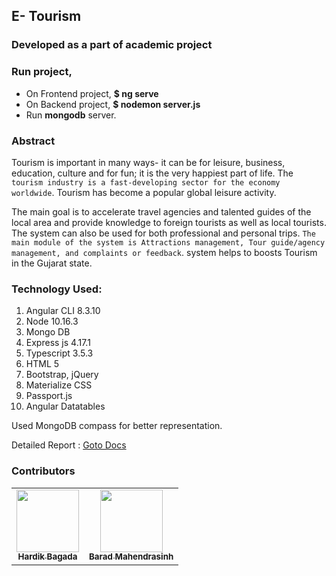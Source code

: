 ## E- Tourism 
### Developed as a part of academic project 

### Run project,
* On Frontend project, **$ ng serve** 
* On Backend project, **$ nodemon server.js**
* Run **mongodb** server.


### Abstract
Tourism is important in many ways- it can be for leisure, business, education, culture and for fun; it is the very happiest part of life. The `tourism industry is a fast-developing sector for the economy worldwide`. Tourism has become a popular global leisure activity. 

The main goal is to accelerate travel agencies and talented guides of the local area and provide knowledge to foreign tourists as well as local tourists. The system can also be used for both professional and personal trips. `The main module of the system is Attractions management, Tour guide/agency management, and complaints or feedback`. system helps to boosts Tourism in the Gujarat state.

### Technology Used:

1. Angular CLI 8.3.10
2. Node 10.16.3
3. Mongo DB
4. Express js 4.17.1
5. Typescript 3.5.3
6. HTML 5
7. Bootstrap, jQuery
8. Materialize CSS
9. Passport.js 
10. Angular Datatables

Used MongoDB compass for better representation.

Detailed Report : [Goto Docs](https://docs.google.com/document/d/18nWo5mFpRlt5vIq3EZRI18GNnBLx41ZQFXy_wDc3MB4/edit?usp=sharing)
### Contributors
<table>
  <tr>
    <td align="center"><a href="https://github.com/Hardik0307"><img src="https://avatars3.githubusercontent.com/u/41434099?s=460&u=65f839dc654e887522d57dd69caf2f5eaaa93720&v=4" width="100px;" alt=""/><br /><sub><b>Hardik Bagada</b></sub></a></td>
    <td align="center"><a href="https://github.com/Barad7987"><img src="https://avatars2.githubusercontent.com/u/58905672?s=460&v=4" width="100px;" alt=""/><br /><sub><b>Barad Mahendrasinh</b></sub></a></td>
    
  </tr>
</table>
